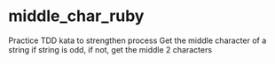 # middle_char_ruby
Practice TDD kata to strengthen process
Get the middle character of a string if string is odd, if not, get the middle 2 characters
